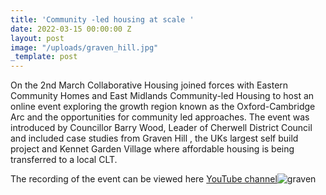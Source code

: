 ```yaml
---
title: 'Community -led housing at scale '
date: 2022-03-15 00:00:00 Z
layout: post
image: "/uploads/graven_hill.jpg"
_template: post
---
```


On the 2nd March Collaborative Housing joined forces with Eastern Community Homes and East Midlands Community-led Housing to host an online event exploring the growth region known as the Oxford-Cambridge Arc and the opportunities for community led approaches. The event was introduced by Councillor Barry Wood, Leader of Cherwell District Council and included case studies from Graven Hill , the UKs largest self build project and Kennet Garden Village where affordable housing is being transferred to a local CLT.

The recording of the event can be viewed here [YouTube channel](https://email.cambsacre.org.uk/e3t/Btc/DN+113/d15vh104/VWx28h8QR7TdVh9Sx74lzy57W28qdJZ4Gmp7FN4sL4cZ3q3npV1-WJV7CgP4gVBmfnY99pbGnN93sQDmV4pGCV6R9yM4CkC2gN5S156dsHyJzVFJCFR74qS0tW5dnm092dBRytW6WQMhh9bCwx9Mk_MjgbXRn2W3g8yZX2qpTZMW7ySh0D8NYjp5W7TgWMS6SJZbnW5zGd3r97t-PZW66Dd767vcPPSW6CMn9X7CDHXZW4Fj6bK3Zpz40W91yPlZ6cLDWtW3WfsWG2Sr8RsW4vD1CD5lfN0wW8zmvx_8psrpvVXvkVj1ScP6qVWR5Qg2nvv0VW7Xp1C769ZsJP36gq1)![graven](https://info.cambsacre.org.uk/hubfs/graven_hill.jpg)
